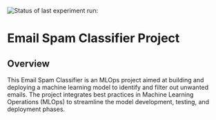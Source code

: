 ![Status of last experiment run:](https://github.com/iajaykarthick/Email-Spam-Classification/actions/workflows/run_experiment.yml/badge.svg)

# Email Spam Classifier Project

## Overview

This Email Spam Classifier is an MLOps project aimed at building and deploying a machine learning model to identify and filter out unwanted emails. The project integrates best practices in Machine Learning Operations (MLOps) to streamline the model development, testing, and deployment phases.

